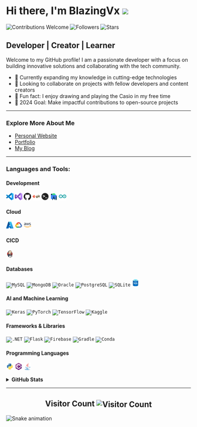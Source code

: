 # Hi there, I'm BlazingVx <img src="https://media.giphy.com/media/hvRJCLFzcasrR4ia7z/giphy.gif" width="25px">

![Contributions Welcome](https://img.shields.io/badge/contributions-welcome-brightgreen.svg?style=for-the-badge)
![Followers](https://img.shields.io/github/followers/blazingvx?style=for-the-badge)
![Stars](https://img.shields.io/github/stars/blazingvx?style=for-the-badge)

## Developer | Creator | Learner

Welcome to my GitHub profile! I am a passionate developer with a focus on building innovative solutions and collaborating with the tech community.

- 🌱 Currently expanding my knowledge in cutting-edge technologies
- 🤝 Looking to collaborate on projects with fellow developers and content creators
- 🎨 Fun fact: I enjoy drawing and playing the Casio in my free time
- 🥅 2024 Goal: Make impactful contributions to open-source projects

---

### Explore More About Me
- [Personal Website](https://blazingvx.github.io/resume/)
- [Portfolio](https://blazingvx.github.io/resume-app/)
- [My Blog](https://blazingvx.github.io/Blog/)

---

### Languages and Tools:

#### Development
<code><img height="20" src="https://raw.githubusercontent.com/github/explore/80688e429a7d4ef2fca1e82350fe8e3517d3494d/topics/visual-studio-code/visual-studio-code.png" alt="Visual Studio Code"/></code>
<code><img height="20" src="https://raw.githubusercontent.com/devicons/devicon/master/icons/visualstudio/visualstudio-original.svg" alt="Visual Studio"/></code>
<code><img height="20" src="https://raw.githubusercontent.com/github/explore/78df643247d429f6cc873026c0622819ad797942/topics/github/github.png" alt="GitHub"/></code>
<code><img height="20" src="https://raw.githubusercontent.com/github/explore/80688e429a7d4ef2fca1e82350fe8e3517d3494d/topics/git/git.png" alt="Git"/></code>
<code><img height="20" src="https://raw.githubusercontent.com/github/explore/80688e429a7d4ef2fca1e82350fe8e3517d3494d/topics/terminal/terminal.png" alt="Terminal"/></code>
<code><img height="20" src="https://raw.githubusercontent.com/devicons/devicon/master/icons/androidstudio/androidstudio-original.svg" alt="Android Studio"/></code>
<code><img height="20" src="https://raw.githubusercontent.com/devicons/devicon/master/icons/arduino/arduino-original.svg" alt="Arduino"/></code>

#### Cloud
<code><img height="20" src="https://raw.githubusercontent.com/devicons/devicon/master/icons/azure/azure-original.svg" alt="Azure"/></code>
<code><img height="20" src="https://raw.githubusercontent.com/devicons/devicon/master/icons/googlecloud/googlecloud-original.svg" alt="Google"/></code>
<code><img height="20" src="https://raw.githubusercontent.com/devicons/devicon/master/icons/amazonwebservices/amazonwebservices-original-wordmark.svg" alt="Amazon"/></code>

#### CICD
<code><img height="20" src="https://raw.githubusercontent.com/devicons/devicon/master/icons/jenkins/jenkins-original.svg" alt="Jenkins"/></code>
  
#### Databases
<code><img height="20" src="https://img.shields.io/badge/MySQL-005C84?style=for-the-badge&logo=mysql&logoColor=white" alt="MySQL"/></code>
<code><img height="20" src="https://img.shields.io/badge/MongoDB-4EA94B?style=for-the-badge&logo=mongodb&logoColor=white" alt="MongoDB"/></code>
<code><img height="20" src="https://img.shields.io/badge/Oracle-F80000?style=for-the-badge&logo=Oracle&logoColor=white" alt="Oracle"/></code>
<code><img height="20" src="https://img.shields.io/badge/PostgreSQL-316192?style=for-the-badge&logo=postgresql&logoColor=white" alt="PostgreSQL"/></code>
<code><img height="20" src="https://img.shields.io/badge/SQLite-07405E?style=for-the-badge&logo=sqlite&logoColor=white" alt="SQLite"/></code>
<code><img height="20" src="https://raw.githubusercontent.com/devicons/devicon/master/icons/azuresqldatabase/azuresqldatabase-original.svg" alt="Azure SQL MI"/></code>
  
#### AI and Machine Learning
<code><img height="20" src="https://img.shields.io/badge/Keras-FF0000?style=for-the-badge&logo=keras&logoColor=white" alt="Keras"/></code>
<code><img height="20" src="https://img.shields.io/badge/PyTorch-EE4C2C?style=for-the-badge&logo=pytorch&logoColor=white" alt="PyTorch"/></code>
<code><img height="20" src="https://img.shields.io/badge/TensorFlow-FF6F00?style=for-the-badge&logo=tensorflow&logoColor=white" alt="TensorFlow"/></code>
<code><img height="20" src="https://img.shields.io/badge/Kaggle-20BEFF?style=for-the-badge&logo=Kaggle&logoColor=white" alt="Kaggle"/></code>

#### Frameworks & Libraries
<code><img height="20" src="https://img.shields.io/badge/.NET-512BD4?style=for-the-badge&logo=dotnet&logoColor=white" alt=".NET"/></code>
<code><img height="20" src="https://img.shields.io/badge/Flask-000000?style=for-the-badge&logo=flask&logoColor=white" alt="Flask"/></code>
<code><img height="20" src="https://img.shields.io/badge/firebase-ffca28?style=for-the-badge&logo=firebase&logoColor=black" alt="Firebase"/></code>
<code><img height="20" src="https://img.shields.io/badge/gradle-02303A?style=for-the-badge&logo=gradle&logoColor=white" alt="Gradle"/></code>
<code><img height="20" src="https://img.shields.io/badge/conda-342B029.svg?&style=for-the-badge&logo=anaconda&logoColor=white" alt="Conda"/></code>

#### Programming Languages
<code><img height="20" src="https://raw.githubusercontent.com/devicons/devicon/master/icons/python/python-original.svg" alt="Python"/></code>
<code><img height="20" src="https://raw.githubusercontent.com/devicons/devicon/master/icons/csharp/csharp-original.svg" alt="CSharp"/></code>
<code><img height="20" src="https://raw.githubusercontent.com/devicons/devicon/master/icons/java/java-original.svg" alt="Java"/></code>
  
<details>
  <summary><strong>GitHub Stats</strong></summary>
  
  <img width="96%" alt="blazingvx's GitHub Stats" src="https://github-readme-stats.vercel.app/api?username=blazingvx&theme=radical&show_icons=true&hide_border=true" />
  <img width="96%" src="https://github-readme-streak-stats.herokuapp.com/?user=blazingvx&theme=radical&show_icons=true&hide_border=true" />
  <img width="96%" src="https://github-readme-activity-graph.vercel.app/graph?username=blazingvx&theme=github-compact"/>
  <img width="96%" src="https://github-profile-summary-cards.vercel.app/api/cards/profile-details?username=blazingvx&theme=dracula"/>
  <img width="96%" src="https://github-profile-trophy.vercel.app/?username=blazingvx&theme=onedark&row=1"/>
  <p align = "center"><img width="48%" src="https://github-readme-stats.vercel.app/api/top-langs/?username=blazingvx&theme=dark"/></p>
</details>

---

<h2 align="center">Visitor Count <img align="center" src="https://profile-counter.glitch.me/blazingvx/count.svg" alt="Visitor Count" /></h2>

![Snake animation](https://github.com/blazingvx/blazingvx/blob/output/github-contribution-grid-snake.svg)
